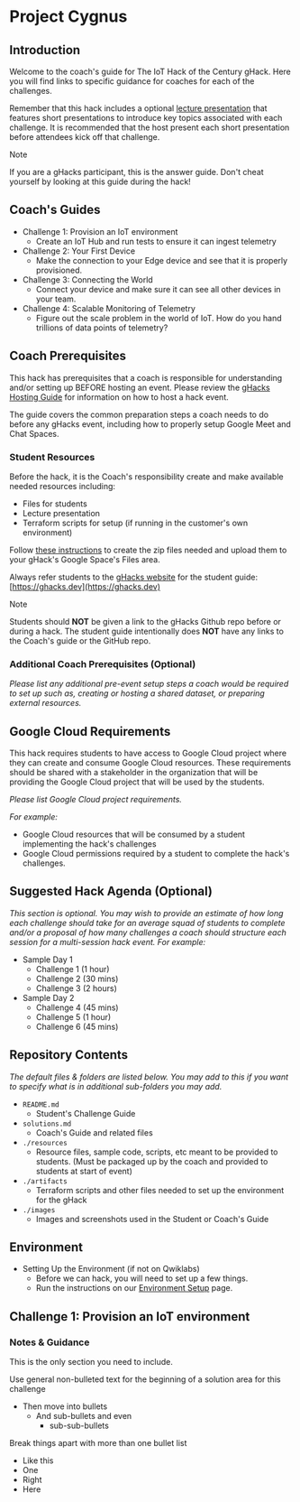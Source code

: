 # Project Cygnus

## Introduction

Welcome to the coach's guide for The IoT Hack of the Century gHack. Here you will find links to specific guidance for coaches for each of the challenges.

Remember that this hack includes a optional [lecture presentation](resources/lecture.pdf) that features short presentations to introduce key topics associated with each challenge. It is recommended that the host present each short presentation before attendees kick off that challenge.

> [!NOTE]  
> If you are a gHacks participant, this is the answer guide. Don't cheat yourself by looking at this guide during the hack!

## Coach's Guides

- Challenge 1: Provision an IoT environment
  - Create an IoT Hub and run tests to ensure it can ingest telemetry
- Challenge 2: Your First Device
  - Make the connection to your Edge device and see that it is properly provisioned.
- Challenge 3: Connecting the World
  - Connect your device and make sure it can see all other devices in your team.
- Challenge 4: Scalable Monitoring of Telemetry
  - Figure out the scale problem in the world of IoT. How do you hand trillions of data points of telemetry?

## Coach Prerequisites

This hack has prerequisites that a coach is responsible for understanding and/or setting up BEFORE hosting an event. Please review the [gHacks Hosting Guide](https://ghacks.dev/faq/howto-host-hack.html) for information on how to host a hack event.

The guide covers the common preparation steps a coach needs to do before any gHacks event, including how to properly setup Google Meet and Chat Spaces.

### Student Resources

Before the hack, it is the Coach's responsibility create and make available needed resources including:

- Files for students
- Lecture presentation
- Terraform scripts for setup (if running in the customer's own environment)

Follow [these instructions](https://ghacks.dev/faq/howto-host-hack.html#making-resources-available) to create the zip files needed and upload them to your gHack's Google Space's Files area.

Always refer students to the [gHacks website](https://ghacks.dev) for the student guide: [https://ghacks.dev](https://ghacks.dev)

> [!NOTE]  
> Students should **NOT** be given a link to the gHacks Github repo before or during a hack. The student guide intentionally does **NOT** have any links to the Coach's guide or the GitHub repo.

### Additional Coach Prerequisites (Optional)

_Please list any additional pre-event setup steps a coach would be required to set up such as, creating or hosting a shared dataset, or preparing external resources._

## Google Cloud Requirements

This hack requires students to have access to Google Cloud project where they can create and consume Google Cloud resources. These requirements should be shared with a stakeholder in the organization that will be providing the Google Cloud project that will be used by the students.

_Please list Google Cloud project requirements._

_For example:_

- Google Cloud resources that will be consumed by a student implementing the hack's challenges
- Google Cloud permissions required by a student to complete the hack's challenges.

## Suggested Hack Agenda (Optional)

_This section is optional. You may wish to provide an estimate of how long each challenge should take for an average squad of students to complete and/or a proposal of how many challenges a coach should structure each session for a multi-session hack event. For example:_

- Sample Day 1
  - Challenge 1 (1 hour)
  - Challenge 2 (30 mins)
  - Challenge 3 (2 hours)
- Sample Day 2
  - Challenge 4 (45 mins)
  - Challenge 5 (1 hour)
  - Challenge 6 (45 mins)

## Repository Contents

_The default files & folders are listed below. You may add to this if you want to specify what is in additional sub-folders you may add._

- `README.md`
  - Student's Challenge Guide
- `solutions.md`
  - Coach's Guide and related files
- `./resources`
  - Resource files, sample code, scripts, etc meant to be provided to students. (Must be packaged up by the coach and provided to students at start of event)
- `./artifacts`
  - Terraform scripts and other files needed to set up the environment for the gHack
- `./images`
  - Images and screenshots used in the Student or Coach's Guide

## Environment

- Setting Up the Environment (if not on Qwiklabs)
  - Before we can hack, you will need to set up a few things.
  - Run the instructions on our [Environment Setup](../../faq/howto-setup-environment.md) page.

## Challenge 1: Provision an IoT environment

### Notes & Guidance

This is the only section you need to include.

Use general non-bulleted text for the beginning of a solution area for this challenge

- Then move into bullets
  - And sub-bullets and even
    - sub-sub-bullets

Break things apart with more than one bullet list

- Like this
- One
- Right
- Here

